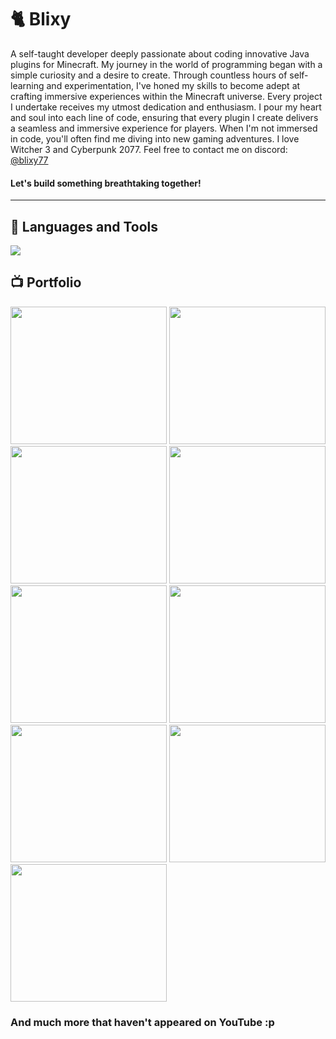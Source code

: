 # 🐈 Blixy

A self-taught developer deeply passionate about coding innovative Java plugins for Minecraft. My journey in the world of programming began with a simple curiosity and a desire to create. Through countless hours of self-learning and experimentation, I've honed my skills to become adept at crafting immersive experiences within the Minecraft universe. Every project I undertake receives my utmost dedication and enthusiasm. I pour my heart and soul into each line of code, ensuring that every plugin I create delivers a seamless and immersive experience for players. When I'm not immersed in code, you'll often find me diving into new gaming adventures. I love Witcher 3 and Cyberpunk 2077. Feel free to contact me on discord: [@blixy77](https://discord.com/users/1022880590950846525)



#### Let's build something breathtaking together!

---
## 🧰 Languages and Tools
<p align="left"> 
  <img src="https://skillicons.dev/icons?i=idea,vscode,discord,java,gradle,git,github,mongodb,mysql,sqlite,windows" />
</p>

## 📺 Portfolio

<div align="left"> 
  <a href="https://www.youtube.com/watch?v=yZUP3IqHTKQ"> <img src="https://github.com/user-attachments/assets/3ac61123-8cc2-41ab-835d-a81df83f3e6f" width=250px height=220px></a>
  <a href="https://www.youtube.com/watch?v=vH7UU9GEyRc"> <img src="https://github.com/user-attachments/assets/9b177b82-1641-49d3-9e98-32872cfcee80" width=250px height=220px></a>
  <a href="https://www.youtube.com/watch?v=6qSw_GtEE2g"> <img src="https://github.com/user-attachments/assets/14fa5b06-228a-4c96-b83e-9256dfd85928" width=250px height=220px></a>
  <a href="https://www.youtube.com/watch?v=RozktN8FdbY"> <img src="https://github.com/user-attachments/assets/1c827e28-a792-4efe-8488-6021aedc0a1f" width=250px height=220px></a>
  <a href="https://www.youtube.com/watch?v=xJqaqq9l74Y"> <img src="https://github.com/user-attachments/assets/d1385d00-1d8a-48d4-98ba-e0da7e24a0f1" width=250px height=220px></a>
  <a href="https://www.youtube.com/watch?v=YbPdupofMas"> <img src="https://github.com/user-attachments/assets/e3e13a5e-6d93-4041-9f7e-01fe772d8efd" width=250px height=220px></a>
  <a href="https://www.youtube.com/watch?v=JTW9FvkqQjc"> <img src="https://github.com/user-attachments/assets/b21ca5a9-5da7-4016-bc73-9ff3625efc32" width=250px height=220px></a>
  <a href="https://www.youtube.com/watch?v=R-ex5iO_lFo"> <img src="https://github.com/user-attachments/assets/3ebd7f4e-a9b8-4dab-8d5d-55d0988157c3" width=250px height=220px></a>
  <a href="https://www.youtube.com/watch?v=td54IJHa_ko"> <img src="https://github.com/user-attachments/assets/c7a70d9d-9f2d-4d5e-ac99-c22be8f98c93" width=250px height=220px></a>
</div>

### And much more that haven't appeared on YouTube :p

